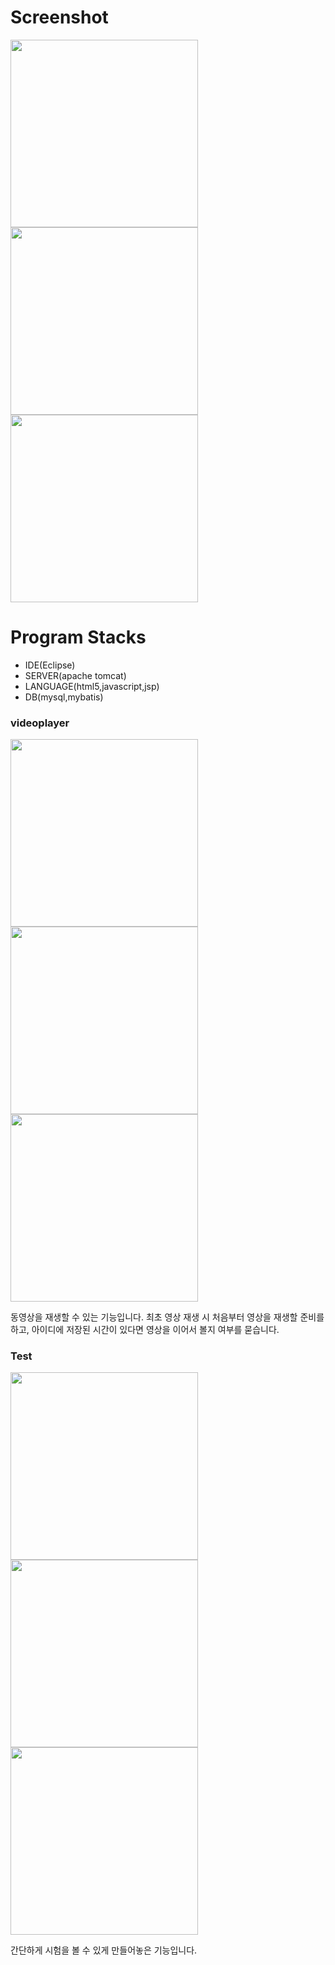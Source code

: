 # Screenshot

<div>
<img width="300" src="https://user-images.githubusercontent.com/61407754/85049755-17460480-b1d0-11ea-8917-811ad8af1542.png">
<img width="300" src="https://user-images.githubusercontent.com/61407754/85049798-2462f380-b1d0-11ea-9731-26dd9918b66d.png">
<img width="300" src="https://user-images.githubusercontent.com/61407754/85049911-49effd00-b1d0-11ea-9809-348983f94c02.png">
</div>

# Program Stacks
* IDE(Eclipse)
* SERVER(apache tomcat)
* LANGUAGE(html5,javascript,jsp)
* DB(mysql,mybatis)


### videoplayer

<div>
<img width="300" src="https://user-images.githubusercontent.com/61407754/85049949-56745580-b1d0-11ea-9599-7b640fd166d5.png">
<img width="300" src="https://user-images.githubusercontent.com/61407754/85049984-62f8ae00-b1d0-11ea-94c0-7ce042891f1e.png">
<img width="300" src="https://user-images.githubusercontent.com/61407754/85050009-69872580-b1d0-11ea-8fe4-4ee9d5260bab.png">
</div>

동영상을 재생할 수 있는 기능입니다.
최초 영상 재생 시 처음부터 영상을 재생할 준비를 하고, 아이디에 저장된 시간이 있다면 영상을 이어서 볼지 여부를 묻습니다.

### Test

<div>
<img width="300" src="https://user-images.githubusercontent.com/61407754/85050063-7c99f580-b1d0-11ea-949d-bde00c72436a.png">
<img width="300" src="https://user-images.githubusercontent.com/61407754/85050046-74da5100-b1d0-11ea-91a9-24eba16458d5.png">
<img width="300" src="https://user-images.githubusercontent.com/61407754/85050055-79066e80-b1d0-11ea-988d-3d34ebd33228.png">
</div>

간단하게 시험을 볼 수 있게 만들어놓은 기능입니다.
